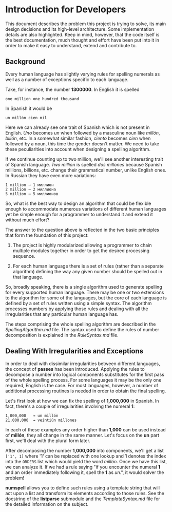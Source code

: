 Introduction for Developers
===========================

This document describes the problem this project is trying to solve, its main
design decisions and its high-level architecture. Some implementation details
are also highlighted. Keep in mind, however, that the code itself is the best
documentation, much thought and effort have been put into it in order to make
it easy to understand, extend and contribute to.


## Background ##

Every human language has slightly varying rules for spelling numerals as well
as a number of exceptions specific to each language.

Take, for instance, the number **1300000**. In English it is spelled

    one million one hundred thousand

In Spanish it would be

    un millón cien mil

Here we can already see one trait of Spanish which is not present in English.
_Uno_ becomes _un_ when followed by a masculine noun like _millón_, _billón_,
etc. In a somewhat similar fashion, _ciento_ becomes _cien_ when followed by a
noun, this time the gender doesn't matter. We need to take these peculiarities
into account when designing a spelling algorithm.

If we continue counting up to two million, we'll see another interesting trait
of Spanish language. _Two million_ is spelled _dos millones_ because Spanish
millions, billions, etc. change their grammatical number, unlike English ones.
In Russian they have even more variations:

    1 million → 1 миллион
    2 million → 2 миллиона
    5 million → 5 миллионов

So, what is the best way to design an algorithm that could be flexible enough
to accommodate numerous variations of different human languages yet be simple
enough for a programmer to understand it and extend it without much effort?

The answer to the question above is reflected in the two basic principles that
form the foundation of this project:

1. The project is highly modularized allowing a programmer to chain multiple
   modules together in order to get the desired processing sequence.

2. For each human language there is a set of rules (rather than a separate
   algorithm) defining the way any given number should be spelled out in that
   language.

So, broadly speaking, there is a single algorithm used to generate spelling for
every supported human language. There may be one or two extensions to the
algorithm for some of the languages, but the core of each language is defined
by a set of rules written using a simple syntax. The algorithm processes
numbers by applying those rules and dealing with all the irregularities that
any particular human language has.

The steps comprising the whole spelling algorithm are described in the
_SpellingAlgorithm.md_ file. The syntax used to define the rules of number
decomposition is explained in the _RuleSyntax.md_ file.


## Dealing With Irregularities and Exceptions ##

In order to deal with dissimilar irregularities between different languages,
the concept of **passes** has been introduced. Applying the rules to decompose
a number into logical components substitutes for the first pass of the whole
spelling process. For some languages it may be the only one required, English
is the case. For most languages, however, a number of additional processing
routines is needed in order to obtain the final spelling.

Let's first look at how we can fix the spelling of **1,000,000** in Spanish. In
fact, there's a couple of irregularities involving the numeral **1**:

    1,000,000   → un millón
    21,000,000  → veintiún millones

In each of these examples any order higher than **1,000** can be used instead
of **millón**, they all change in the same manner. Let's focus on the **un**
part first, we'll deal with the plural form later.

After decomposing the number **1,000,000** into components, we'll get a list
`['1', 1]` where '1' can be replaced with one lookup and **1** denotes the
index into the `ORDERS` list which would yield the word _millón_. Once we have
this list, we can analyze it. If we had a rule saying "if you encounter the
numeral **1** and an order immediately following it, spell the **1** as _un_.",
it would solver the problem!

**numspell** allows you to define such rules using a template string that will
act upon a list and transform its elements according to those rules. See the
docstring of the **listparse** submodule and the _TemplateSyntax.md_ file for
the detailed information on the subject.
